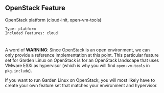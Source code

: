 ## OpenStack Feature

OpenStack platform (cloud-init, open-vm-tools)

	Type: platform
	Included Features: cloud

#

A word of **WARNING**: Since OpenStack is an open environment, we can only provide a reference implementation at this point.
This particular feature set for Garden Linux on OpenStack is for an OpenStack landscape that uses VMware ESXi as hypervisor (which is why you will find `open-vm-tools` in `pkg.include`).

If you want to run Garden Linux on OpenStack, you will most likely have to create your own feature set that matches your environment and hypervisor.


#
